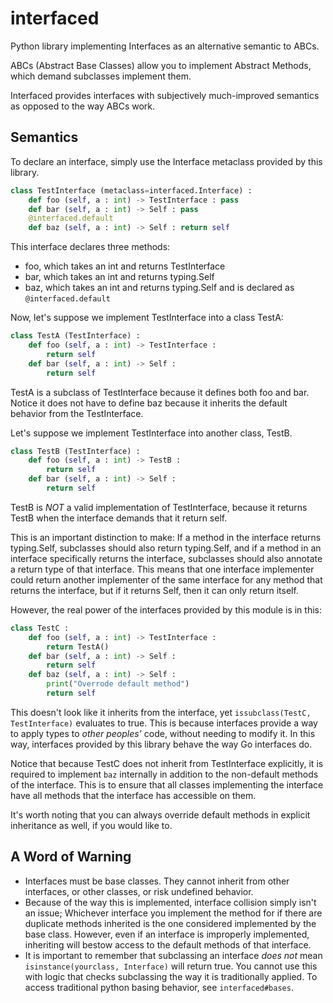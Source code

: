 # interfaced
Python library implementing Interfaces as an alternative semantic to ABCs.

ABCs (Abstract Base Classes) allow you to implement Abstract Methods, which demand subclasses implement them. 

Interfaced provides interfaces with subjectively much-improved semantics as opposed to the way ABCs work. 

## Semantics

To declare an interface, simply use the Interface metaclass provided by this library. 

```py
class TestInterface (metaclass=interfaced.Interface) :
    def foo (self, a : int) -> TestInterface : pass
    def bar (self, a : int) -> Self : pass
    @interfaced.default
    def baz (self, a : int) -> Self : return self
```

This interface declares three methods: 
- foo, which takes an int and returns TestInterface
- bar, which takes an int and returns typing.Self
- baz, which takes an int and returns typing.Self and is declared as `@interfaced.default`

Now, let's suppose we implement TestInterface into a class TestA: 
```py
class TestA (TestInterface) :
    def foo (self, a : int) -> TestInterface :
        return self
    def bar (self, a : int) -> Self : 
        return self
```

TestA is a subclass of TestInterface because it defines both foo and bar. Notice it does not have to define baz
because it inherits the default behavior from the TestInterface. 

Let's suppose we implement TestInterface into another class, TestB.
```py
class TestB (TestInterface) :
    def foo (self, a : int) -> TestB :
        return self
    def bar (self, a : int) -> Self : 
        return self
```
TestB is *NOT* a valid implementation of TestInterface, because it returns TestB when the interface demands that
it return self. 

This is an important distinction to make: If a method in the interface returns typing.Self, subclasses should
also return typing.Self, and if a method in an interface specifically returns the interface, subclasses should
also annotate a return type of that interface. This means that one interface implementer could return another
implementer of the same interface for any method that returns the interface, but if it returns Self, then it 
can only return itself. 

However, the real power of the interfaces provided by this module is in this: 
```py
class TestC :
    def foo (self, a : int) -> TestInterface :
        return TestA()
    def bar (self, a : int) -> Self :
        return self
    def baz (self, a : int) -> Self :
        print("Overrode default method")
        return self
```
This doesn't look like it inherits from the interface, yet `issubclass(TestC, TestInterface)` evaluates to true. 
This is because interfaces provide a way to apply types to *other peoples'* code, without needing to modify it. 
In this way, interfaces provided by this library behave the way Go interfaces do. 

Notice that because TestC does not inherit from TestInterface explicitly, it is required to implement `baz` 
internally in addition to the non-default methods of the interface. This is to ensure that all classes 
implementing the interface have all methods that the interface has accessible on them. 

It's worth noting that you can always override default methods in explicit inheritance as well, if you would like
to. 

## A Word of Warning
- Interfaces must be base classes. They cannot inherit from other interfaces, or other classes, or risk undefined 
behavior. 
- Because of the way this is implemented, interface collision simply isn't an issue; Whichever interface you 
implement the method for if there are duplicate methods inherited is the one considered implemented by the base
class. However, even if an interface is improperly implemented, inheriting will bestow access to the default 
methods of that interface. 
- It is important to remember that subclassing an interface *does not* mean `isinstance(yourclass, Interface)` 
will return true. You cannot use this with logic that checks subclassing the way it is traditionally applied. 
To access traditional python basing behavior, see `interfaced#bases`. 
